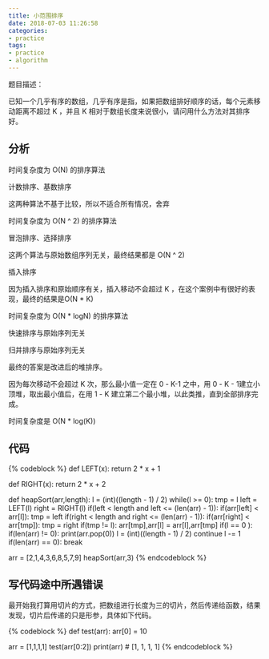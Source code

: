 ```yaml
---
title: 小范围排序
date: 2018-07-03 11:26:58
categories:
- practice
tags:
- practice
- algorithm
---
```

题目描述：

已知一个几乎有序的数组，几乎有序是指，如果把数组排好顺序的话，每个元素移动距离不超过 K ，并且 K 相对于数组长度来说很小，请问用什么方法对其排序好。

 <!-- more -->

## 分析

时间复杂度为 O(N) 的排序算法

计数排序、基数排序

这两种算法不基于比较，所以不适合所有情况，舍弃

时间复杂度为 O(N ^ 2) 的排序算法

冒泡排序、选择排序

这两个算法与原始数组序列无关，最终结果都是 O(N ^ 2)

插入排序

因为插入排序和原始顺序有关，插入移动不会超过 K ，在这个案例中有很好的表现，最终的结果是O(N * K)

时间复杂度为 O(N * logN) 的排序算法

快速排序与原始序列无关

归并排序与原始序列无关

最终的答案是改进后的堆排序。

因为每次移动不会超过 K 次，那么最小值一定在 0 - K-1 之中，用 0 - K - 1建立小顶堆，取出最小值后，在用 1 - K 建立第二个最小堆，以此类推，直到全部排序完成。

时间复杂度是 O(N * log(K))

## 代码

{% codeblock %}
def LEFT(x):
    return 2 * x + 1

def RIGHT(x):
    return 2 * x + 2

def heapSort(arr,length):
    l = (int)((length - 1) / 2)
    while(l >= 0):
        tmp = l
        left = LEFT(l)
        right = RIGHT(l)
        if(left < length and left <= (len(arr) - 1)):
            if(arr[left] < arr[l]):
                tmp = left
        if(right < length and right <= (len(arr) - 1)):
            if(arr[right] < arr[tmp]):
                tmp = right
        if(tmp != l):
            arr[tmp],arr[l] = arr[l],arr[tmp]
        if(l == 0 ):
            if(len(arr) != 0):
                print(arr.pop(0))
            l = (int)((length - 1) / 2)
            continue
        l -= 1
        if(len(arr) == 0):
            break


arr = [2,1,4,3,6,8,5,7,9]
heapSort(arr,3)
{% endcodeblock %}

## 写代码途中所遇错误

最开始我打算用切片的方式，把数组进行长度为三的切片，然后传递给函数，结果发现，切片后传递的只是形参，具体如下代码。

{% codeblock %}
def test(arr):
    arr[0] = 10

arr = [1,1,1,1]
test(arr[0:2])
print(arr)
	# [1, 1, 1, 1]
{% endcodeblock %}

